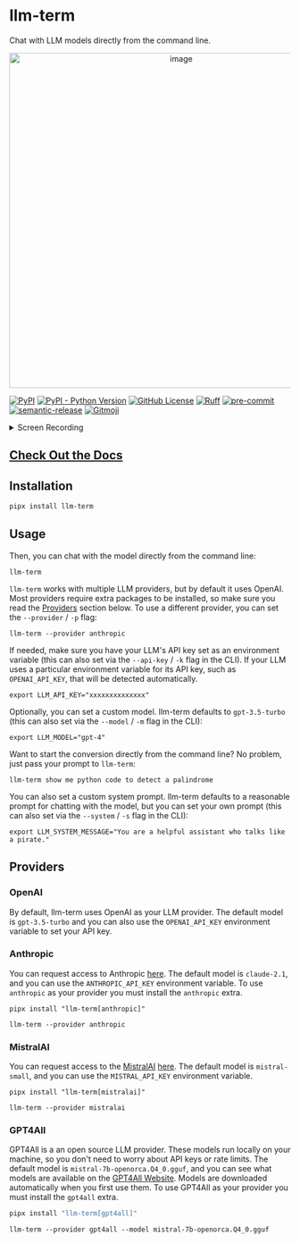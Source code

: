 # llm-term

Chat with LLM models directly from the command line.

<p align="center">
<img width="600" alt="image" src="https://i.imgur.com/453xL6I.png">
</p>

[![PyPI](https://img.shields.io/pypi/v/llm-term?color=blue&label=🤖%20llm-term)](https://github.com/juftin/llm-term)
[![PyPI - Python Version](https://img.shields.io/pypi/pyversions/llm-term)](https://pypi.python.org/pypi/llm-term/)
[![GitHub License](https://img.shields.io/github/license/juftin/llm-term?color=blue&label=License)](https://github.com/juftin/llm-term/blob/main/LICENSE)
[![Ruff](https://img.shields.io/endpoint?url=https://raw.githubusercontent.com/astral-sh/ruff/main/assets/badge/v2.json)](https://github.com/astral-sh/ruff)
[![pre-commit](https://img.shields.io/badge/pre--commit-enabled-lightgreen?logo=pre-commit)](https://github.com/pre-commit/pre-commit)
[![semantic-release](https://img.shields.io/badge/%20%20%F0%9F%93%A6%F0%9F%9A%80-semantic--release-e10079.svg)](https://github.com/semantic-release/semantic-release)
[![Gitmoji](https://img.shields.io/badge/gitmoji-%20😜%20😍-FFDD67.svg)](https://gitmoji.dev)

<details>
<summary>Screen Recording</summary>

https://github.com/juftin/llm-term/assets/49741340/c305f636-dfcf-4d6f-884f-81d378cf0684


</details>

<h2><a href="https://juftin.com/llm-term">Check Out the Docs</a></h2>

## Installation

```bash
pipx install llm-term
```

## Usage

Then, you can chat with the model directly from the command line:

```shell
llm-term
```

`llm-term` works with multiple LLM providers, but by default it uses OpenAI.
Most providers require extra packages to be installed, so make sure you
read the [Providers](#providers) section below. To use a different provider, you
can set the `--provider` / `-p` flag:

```shell
llm-term --provider anthropic
```

If needed, make sure you have your LLM's API key set as an environment variable
(this can also set via the `--api-key` / `-k` flag in the CLI). If your LLM uses
a particular environment variable for its API key, such as `OPENAI_API_KEY`,
that will be detected automatically.

```shell
export LLM_API_KEY="xxxxxxxxxxxxxx"
```

Optionally, you can set a custom model. llm-term defaults
to `gpt-3.5-turbo` (this can also set via the `--model` / `-m` flag in the CLI):

```shell
export LLM_MODEL="gpt-4"
```

Want to start the conversion directly from the command line? No problem,
just pass your prompt to `llm-term`:

```shell
llm-term show me python code to detect a palindrome
```

You can also set a custom system prompt. llm-term defaults to a reasonable
prompt for chatting with the model, but you can set your own prompt (this
can also set via the `--system` / `-s` flag in the CLI):

```shell
export LLM_SYSTEM_MESSAGE="You are a helpful assistant who talks like a pirate."
```

## Providers

### OpenAI

By default, llm-term uses OpenAI as your LLM provider. The default model is
`gpt-3.5-turbo` and you can also use the `OPENAI_API_KEY` environment variable
to set your API key.

### Anthropic

You can request access to Anthropic [here](https://www.anthropic.com/). The
default model is `claude-2.1`, and you can use the `ANTHROPIC_API_KEY` environment
variable. To use `anthropic` as your provider you must install the `anthropic`
extra.

```shell
pipx install "llm-term[anthropic]"
```

```shell
llm-term --provider anthropic
```

### MistralAI

You can request access to the [MistralAI](https://mistral.ai/)
[here](https://console.mistral.ai/). The default model is
`mistral-small`, and you can use the `MISTRAL_API_KEY` environment variable.

```shell
pipx install "llm-term[mistralai]"
```

```shell
llm-term --provider mistralai
```

### GPT4All

GPT4All is a an open source LLM provider. These models run locally on your
machine, so you don't need to worry about API keys or rate limits. The default
model is `mistral-7b-openorca.Q4_0.gguf`, and you can see what models are available on the [GPT4All
Website](https://gpt4all.io/index.html). Models are downloaded automatically when you first use them.
To use GPT4All as your provider you must install the `gpt4all` extra.

```bash
pipx install "llm-term[gpt4all]"
```

```shell
llm-term --provider gpt4all --model mistral-7b-openorca.Q4_0.gguf
```
